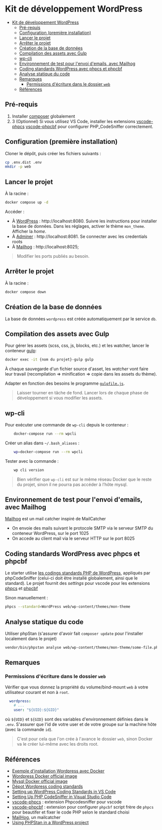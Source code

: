# Kit de développement WordPress


<!-- 
A finir :
phpStan
phpCodingStandard
wp-cli
gulp svg ?
composer et var_dump()
 -->


- [Kit de développement WordPress](#kit-de-développement-wordpress)
  - [Pré-requis](#pré-requis)
  - [Configuration (première installation)](#configuration-première-installation)
  - [Lancer le projet](#lancer-le-projet)
  - [Arrêter le projet](#arrêter-le-projet)
  - [Création de la base de données](#création-de-la-base-de-données)
  - [Compilation des assets avec Gulp](#compilation-des-assets-avec-gulp)
  - [wp-cli](#wp-cli)
  - [Environnement de test pour l'envoi d'emails, avec Mailhog](#environnement-de-test-pour-lenvoi-demails-avec-mailhog)
  - [Coding standards WordPress avec phpcs et phpcbf](#coding-standards-wordpress-avec-phpcs-et-phpcbf)
  - [Analyse statique du code](#analyse-statique-du-code)
  - [Remarques](#remarques)
    - [Permissions d'écriture dans le dossier `web`](#permissions-décriture-dans-le-dossier-web)
  - [Références](#références)


## Pré-requis

1. Installer [composer](https://getcomposer.org/) globalement
2. 3 (Optionnel) Si vous utilisez VS Code, installer les extensions [vscode-phpcs](https://marketplace.visualstudio.com/items?itemName=ikappas.phpcs) [vscode-phpcbf](https://marketplace.visualstudio.com/items?itemName=persoderlind.vscode-phpcbf) pour configurer PHP_CodeSniffer correctement.

## Configuration (première installation)

Cloner le dépôt, puis créer les fichiers suivants :

~~~bash
cp .env.dist .env
mkdir -p web
~~~

## Lancer le projet

À la racine :

~~~bash
docker compose up -d
~~~

Accéder :

- À [WordPress](http://localhost:8080) : http://localhost:8080. Suivre les instructions pour installer la base de données. Dans les réglages, activer le thème `mon_theme`. Afficher la *home*.
- À [Adminer](http://localhost:8081) : http://localhost:8081. Se connecter avec les credentials roots
- À [Mailhog](http://localhost:8025) : http://localhost:8025;

> Modifier les ports publiés au besoin.

## Arrêter le projet

À la racine :

~~~bash
docker compose down
~~~

## Création de la base de données

La base de données `wordpress` est créée automatiquement par le service `db`.

## Compilation des assets avec Gulp

Pour gérer les assets (scss, css, js, blocks, etc.) et les watcher, lancer le conteneur [gulp](https://gulpjs.com/):

~~~bash
docker exec -it {nom du projet}-gulp gulp
~~~

À chaque sauvegarde d'un fichier source d'asset, les *watcher* vont faire leur travail (recompilation => minification => copie dans les assets du thème).

Adapter en fonction des besoins le programme [`gulpfile.js`](./gulpfile.js).

> Laisser tourner en tâche de fond. Lancer lors de chaque phase de développement si vous modifier les assets.

## wp-cli

Pour exécuter une commande de `wp-cli` depuis le conteneur :

```bash
    docker-compose run --rm wpcli
```
Créer un alias dans `~/.bash_aliases` :

```bash
    wp=docker-compose run --rm wpcli
```

Tester avec la commande :
```bash
    wp cli version
```
> Bien vérifier que `wp-cli` est sur le même réseau Docker que le reste du projet, sinon il ne pourra pas accéder à l’hôte mysql.

## Environnement de test pour l'envoi d'emails, avec Mailhog

[Mailhog](https://github.com/mailhog/MailHog) est un mail catcher inspiré de MailCatcher

- On envoie des mails suivant le protocole SMTP via le serveur SMTP du conteneur WordPress, sur le port 1025
- On accede au client mail via le serveur HTTP sur le port 8025

## Coding standards WordPress avec phpcs et phpcbf

Le starter utilise [les codings standards PHP de WordPress](https://github.com/WordPress/WordPress-Coding-Standards), appliqués par phpCodeSniffer (celui-ci doit être installé globalement, ainsi que le standard). Le projet fournit des *settings* pour vscode pour les extensions [phpcs](https://marketplace.visualstudio.com/items?itemName=shevaua.phpcs) et [phpcbf](https://marketplace.visualstudio.com/items?itemName=persoderlind.vscode-phpcbf)

Sinon manuellement :

~~~bash
phpcs --standard=WordPress web/wp-content/themes/mon-theme
~~~

## Analyse statique du code

Utiliser phpStan (s'assurer d'avoir fait `composer update` pour l'installer localement dans le projet)

~~~bash
vendor/bin/phpstan analyse web/wp-content/themes/mon-theme/some-file.php
~~~

## Remarques

### Permissions d'écriture dans le dossier `web`

Vérifier que vous donnez la propriété du volume/bind-mount `web` à votre utilisateur courant et non à `root`.

~~~yml
  wordpress:
    # ...
    user: "${UID}:${GID}"
~~~

où `${UID}` et `${GID}` sont des variables d'environnement définies dans le `.env`. S'assurer que l'id de votre user et de votre groupe sur la machine hôte (avec la commande `id`).

> C'est pour cela que l'on crée à l'avance le dossier `web`, sinon Docker va le créer lui-même avec les droits root.

## Références

- [Exemple d'installation Wordpress avec Docker](https://www.datanovia.com/en/fr/lessons/utilisation-de-docker-wordpress-cli-pour-gerer-les-sites-web-wordpress/#installer-wordpress-en-utilisant-le-docker-compose-et-wp-cli)
- [Wordpress Docker official image](https://hub.docker.com/_/wordpress/)
- [Mysql Docker official image](https://hub.docker.com/_/mysql)
- [Dépot Wordpress coding standards](https://github.com/WordPress/WordPress-Coding-Standards/tree/develop/WordPress)
- [Setting up WordPress Coding Standards in VS Code](https://www.edmundcwm.com/setting-up-wordpress-coding-standards-in-vs-code/)
- [Setting Up PHP CodeSniffer in Visual Studio Code](https://tommcfarlin.com/php-codesniffer-in-visual-studio-code/)
- [vscode-phpcs](https://marketplace.visualstudio.com/items?itemName=ikappas.phpcs) : extension Phpcodesniffer pour vscode
- [vscode-phpcbf](https://marketplace.visualstudio.com/items?itemName=persoderlind.vscode-phpcbf) : extension pour configurer `phpcbf` script frère de `phpcs` pour beautifer et fixer le code PHP selon le standard choisi
- [MailHog](https://github.com/mailhog/MailHog), un mailcatcher
- [Using PHPStan in a WordPress project](https://pascalbirchler.com/phpstan-wordpress/)



